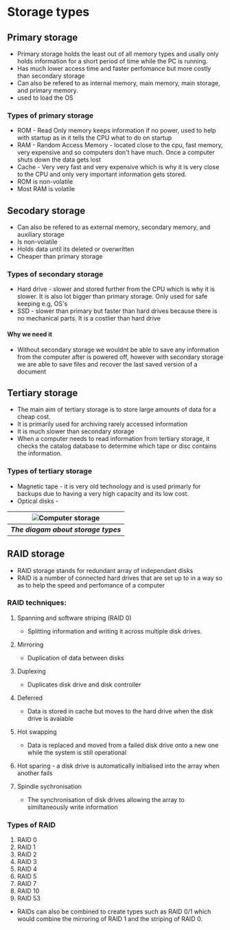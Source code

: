# Storage types
 
## Primary storage
  * Primary storage holds the least out of all memory types and usally only holds information for a short period of time         while the PC is running.
  * Has much lower access time and faster perfomance but more costly than secondary storage 
  * Can also be refered to as internal memory, main memory, main storage, and primary memory. 
  * used to load the OS

### Types of primary storage 
  * ROM - Read Only memory keeps information if no power, used to help with startup as in it tells the CPU what to do on         startup
  * RAM - Random Access Memory - located close to the cpu, fast memory, very expensive and so computers don't have much.         Once a computer shuts down the data gets lost
  * Cache - Very very fast and very expensive which is why it is very close to the CPU and only very important information       gets stored.
  * ROM is non-volatile
  * Most RAM is volatile 
  
## Secodary storage
  * Can also be refered to as external memory, secondary memory, and auxiliary storage
  * Is non-volatile
  * Holds data until its deleted or overwritten 
  * Cheaper than primary storage 

### Types of secondary storage 
  * Hard drive - slower and stored further from the CPU which is why it is slower. It is also lot bigger than primary           storage. Only used for safe keeping e.g, OS's
  * SSD  - slower than primary but faster than hard drives because there is no mechanical parts. It is a costlier than hard     drive
  
#### Why we need it 
  * Without secondary storage we wouldnt be able to save any information from the computer after is powered off, however         with secondary storage we are able to save files and recover the last saved version of a document 
  
## Tertiary storage
   * The main aim of tertiary storage is to store large amounts of data for a cheap cost.  
   * It is primarily used for archiving rarely accessed information
   * It is much slower than secondary storage
   * When a computer needs to read information from tertiary storage, it checks the catalog database to                          determine which tape or disc contains the information.    
### Types of tertiary storage 
  * Magnetic tape - it is very old technology and is used primarly for backups due to having a very high capacity and its       low cost.
  * Optical disks -  
  
  
|![Computer storage](https://www.computerhope.com/jargon/s/storage.jpg)|
|:--------------------------------------------------------------------:|
|               ***The diagam about storage types***                   |
 

## RAID storage 
  * RAID storage stands for redundant array of independant disks 
  * RAID is a number of connected hard drives that are set up to in a way so as to help the speed and perfomance of a computer

### RAID techniques:
  1. Spanning and software striping (RAID 0)
     - Splitting information and writing it across multiple disk drives. 
    
  2. Mirroring 
     - Duplication of data between disks 
 
  3. Duplexing
     - Duplicates disk drive and disk controller 
    
  4. Deferred
     - Data is stored in cache but moves to the hard drive when the disk drive is avaiable 
    
  5. Hot swapping
     - Data is replaced and moved from a failed disk drive onto a new one while the system is still operational
    
  6. Hot sparing
    - a disk drive is automatically initialised into the array when another fails
    
  7. Spindle sychronisation 
      - The synchronisation of disk drives allowing the array to similtaneously write information  
 
### Types of RAID 
 1. RAID 0
 2. RAID 1
 3. RAID 2
 4. RAID 3
 5. RAID 4
 6. RAID 5
 7. RAID 7
 8. RAID 10
 9. RAID 53

 * RAIDs can also be combined to create types such as RAID 0/1 which would combine the mirroring of RAID 1 and the striping 
    of RAID 0. 
